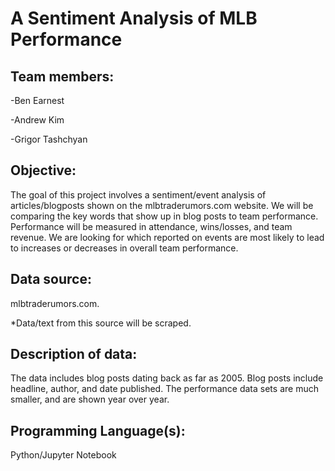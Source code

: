 # A Sentiment Analysis of MLB Performance

## Team members:
-Ben Earnest

-Andrew Kim

-Grigor Tashchyan


## Objective:
The goal of this project involves a sentiment/event analysis of articles/blogposts shown on the mlbtraderumors.com website. We will be comparing the key words that show up in blog posts to team performance.  Performance will be measured in attendance, wins/losses, and team revenue.  We are looking for which reported on events are most likely to lead to increases or decreases in overall team performance.


## Data source:
mlbtraderumors.com. 

*Data/text from this source will be scraped.

## Description of data: 
The data includes blog posts dating back as far as 2005.  Blog posts include headline, author, and date published.  The performance data sets are much smaller, and are shown year over year.

## Programming Language(s):
Python/Jupyter Notebook
